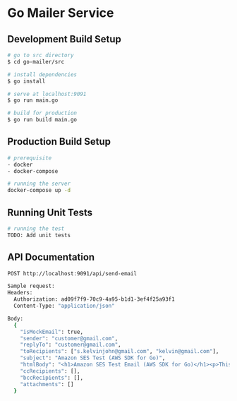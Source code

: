 
# Go Mailer Service

## Development Build Setup
``` bash
# go to src directory
$ cd go-mailer/src

# install dependencies
$ go install

# serve at localhost:9091
$ go run main.go

# build for production
$ go run build main.go
```

## Production Build Setup
``` bash
# prerequisite
- docker
- docker-compose

# running the server
docker-compose up -d
```

## Running Unit Tests
``` bash
# running the test
TODO: Add unit tests
```

## API Documentation

``` bash
POST http://localhost:9091/api/send-email

Sample request:
Headers:
  Authorization: ad09f7f9-70c9-4a95-b1d1-3ef4f25a93f1
  Content-Type: "application/json"

Body:
  {
    "isMockEmail": true,
    "sender": "customer@gmail.com",
    "replyTo": "customer@gmail.com",
    "toRecipients": ["s.kelvinjohn@gmail.com", "kelvin@gmail.com"],
    "subject": "Amazon SES Test (AWS SDK for Go)",
    "htmlBody": "<h1>Amazon SES Test Email (AWS SDK for Go)</h1><p>This email was sent with <a href='https://aws.amazon.com/ses/'>Amazon SES</a> using the <a href='https://aws.amazon.com/sdk-for-go/'>AWS SDK for Go</a>.</p>",
    "ccRecipients": [],
    "bccRecipients": [],
    "attachments": []
  }
```
